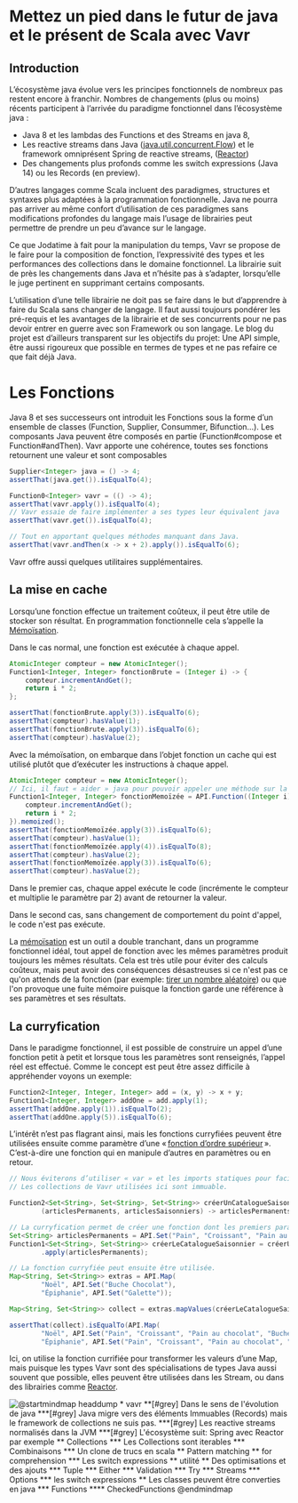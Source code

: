 # Mettez un pied dans le futur de java et le présent de Scala avec Vavr

## Introduction
L’écosystème java évolue vers les principes fonctionnels de nombreux pas restent encore à franchir. Nombres de changements (plus ou moins) récents participent à l’arrivée du paradigme fonctionnel dans l’écosystème java :
* Java 8 et les lambdas des Functions et des Streams en java 8,
* Les reactive streams dans Java ([java.util.concurrent.Flow](https://docs.oracle.com/javase/9/docs/api/java/util/concurrent/Flow.html)) et le framework omniprésent Spring de reactive streams, ([Reactor](https://projectreactor.io/))
* Des changements plus profonds comme les switch expressions (Java 14) ou les Records (en preview).

D’autres langages comme Scala incluent des paradigmes, structures et syntaxes plus adaptées à la programmation fonctionnelle. Java ne pourra pas arriver au même confort d’utilisation de ces paradigmes sans modifications profondes du langage mais l’usage de librairies peut permettre de prendre un peu d’avance sur le langage.

Ce que Jodatime à fait pour la manipulation du temps, Vavr se propose de le faire pour la composition de fonction, l’expressivité des types et les performances des collections dans le domaine fonctionnel.
La librairie suit de près les changements dans Java et n’hésite pas à s’adapter, lorsqu’elle le juge pertinent en supprimant certains composants.

L’utilisation d’une telle librairie ne doit pas se faire dans le but d’apprendre à faire du Scala sans changer de langage. Il faut aussi toujours pondérer les pré-requis et les avantages de la librairie et de ses concurrents pour ne pas devoir entrer en guerre avec son Framework ou son langage. Le blog du projet est d’ailleurs transparent sur les objectifs du projet: Une API simple, être aussi rigoureux que possible en termes de types et ne pas refaire ce que fait déjà Java.

# Les Fonctions

Java 8 et ses successeurs ont introduit les Fonctions sous la forme d’un ensemble de classes (Function, Supplier, Consummer, Bifunction…). Les composants Java peuvent être composés en partie (Function#compose et Function#andThen). Vavr apporte une cohérence, toutes ses fonctions retournent une valeur et sont composables

```java
Supplier<Integer> java = () -> 4;
assertThat(java.get()).isEqualTo(4);

Function0<Integer> vavr = (() -> 4);
assertThat(vavr.apply()).isEqualTo(4);
// Vavr essaie de faire implémenter a ses types leur équivalent java
assertThat(vavr.get()).isEqualTo(4);

// Tout en apportant quelques méthodes manquant dans Java.
assertThat(vavr.andThen(x -> x + 2).apply()).isEqualTo(6);
```

Vavr offre aussi quelques utilitaires supplémentaires.

## La mise en cache

Lorsqu’une fonction effectue un traitement coûteux, il peut être utile de stocker son résultat. En programmation fonctionnelle cela s’appelle la  [Mémoïsation](https://fr.wikipedia.org/wiki/M%C3%A9mo%C3%AFsation).

Dans le cas normal, une fonction est exécutée à chaque appel.

```java
AtomicInteger compteur = new AtomicInteger();
Function1<Integer, Integer> fonctionBrute = (Integer i) -> {
    compteur.incrementAndGet();
    return i * 2;
};

assertThat(fonctionBrute.apply(3)).isEqualTo(6);
assertThat(compteur).hasValue(1);
assertThat(fonctionBrute.apply(3)).isEqualTo(6);
assertThat(compteur).hasValue(2);
```

Avec la mémoïsation, on embarque dans l’objet fonction un cache qui est utilisé plutôt que d’exécuter les instructions à chaque appel.

```java
AtomicInteger compteur = new AtomicInteger();
// Ici, il faut « aider » java pour pouvoir appeler une méthode sur la fonction.
Function1<Integer, Integer> fonctionMemoïzée = API.Function((Integer i) -> {
    compteur.incrementAndGet();
    return i * 2;
}).memoized();
assertThat(fonctionMemoïzée.apply(3)).isEqualTo(6);
assertThat(compteur).hasValue(1);
assertThat(fonctionMemoïzée.apply(4)).isEqualTo(8);
assertThat(compteur).hasValue(2);
assertThat(fonctionMemoïzée.apply(3)).isEqualTo(6);
assertThat(compteur).hasValue(2);
```
Dans le premier cas, chaque appel exécute le code (incrémente le compteur et multiplie le paramètre par 2) avant de retourner la valeur.

Dans le second cas, sans changement de comportement du point d'appel, le code n'est pas exécute.

La [mémoïsation](https://fr.wikipedia.org/wiki/M%C3%A9mo%C3%AFsation) est un outil a double tranchant, dans un programme fonctionnel idéal, tout appel de fonction avec les mêmes paramètres produit toujours les mêmes résultats. Cela est très utile pour éviter des calculs coûteux, mais peut avoir des conséquences désastreuses si ce n'est pas ce qu'on attends de la fonction (par exemple: [tirer un nombre aléatoire](https://xkcd.com/221/)) ou que l'on provoque une fuite mémoire puisque la fonction garde une référence à ses paramètres et ses résultats.

## La curryfication

Dans le paradigme fonctionnel, il est possible de construire un appel d’une fonction petit à petit et lorsque tous les paramètres sont renseignés, l’appel réel est effectué. Comme le concept est peut être assez difficile à appréhender voyons un exemple:
```java
Function2<Integer, Integer, Integer> add = (x, y) -> x + y;
Function1<Integer, Integer> addOne = add.apply(1);
assertThat(addOne.apply(1)).isEqualTo(2);
assertThat(addOne.apply(5)).isEqualTo(6);
```

L’intérêt n’est pas flagrant ainsi, mais les fonctions curryfiées peuvent être utilisées ensuite comme paramètre d’une « [fonction d’ordre supérieur](https://fr.wikipedia.org/wiki/Fonction_d%27ordre_sup%C3%A9rieur) ». C’est-à-dire une fonction qui en manipule d’autres en paramètres ou en retour.

```java
// Nous éviterons d’utiliser « var » et les imports statiques pour faciliter la compréhension.
// Les collections de Vavr utilisées ici sont immuable.

Function2<Set<String>, Set<String>, Set<String>> créerUnCatalogueSaisonnier =
        (articlesPermanents, articlesSaisonniers) -> articlesPermanents.addAll(articlesSaisonniers);

// La curryfication permet de créer une fonction dont les premiers paramètres sont déjà renseignés.
Set<String> articlesPermanents = API.Set("Pain", "Croissant", "Pain au chocolat");
Function1<Set<String>, Set<String>> créerLeCatalogueSaisonnier = créerUnCatalogueSaisonnier
        .apply(articlesPermanents);

// La fonction curryfiée peut ensuite être utilisée.
Map<String, Set<String>> extras = API.Map(
        "Noël", API.Set("Buche Chocolat"),
        "Épiphanie", API.Set("Galette"));

Map<String, Set<String>> collect = extras.mapValues(créerLeCatalogueSaisonnier);

assertThat(collect).isEqualTo(API.Map(
        "Noël", API.Set("Pain", "Croissant", "Pain au chocolat", "Buche Chocolat"),
        "Épiphanie", API.Set("Pain", "Croissant", "Pain au chocolat", "Galette")));
```

Ici, on utilise la fonction currifiée pour transformer les valeurs d’une Map, mais puisque les types Vavr sont des spécialisations de types Java aussi souvent que possible, elles peuvent être utilisées dans les Stream, ou dans des librairies comme [Reactor](https://projectreactor.io/).

![
    @startmindmap headdump
    * vavr
    **[#grey] Dans le sens de l'évolution de java
    ***[#grey]  Java migre vers des éléments Immuables (Records) mais le framework de collections ne suis pas.
    ***[#grey]  Les reactive streams normalisés dans la JVM
    ***[#grey]  L'écosystème suit: Spring avec Reactor par exemple
    ** Collections
    *** Les Collections sont iterables
    *** Combinaisons
    *** Un clone de trucs en scala
    ** Pattern matching
    ** for comprehension
    *** Les switch expressions
    ** utilité
    ** Des optimisations et des ajouts
    *** Tuple
    *** Either
    *** Validation
    *** Try
    *** Streams
    *** Options
    *** les switch expressions
    ** Les classes peuvent être converties en java
    *** Functions
    **** CheckedFunctions
    @endmindmap
](documentation/assets/headdump.png)